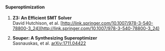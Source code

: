 #### Superoptimization

1. **Z3: An Efficient SMT Solver**  
   David Hutchison, et al.
   [http://link.springer.com/10.1007/978-3-540-78800-3_24](http://link.springer.com/10.1007/978-3-540-78800-3_24)

1. **Souper: A Synthesizing Superoptimizer**  
   Sasnauskas, et al.
   [arXiv:1711.04422](arXiv:1711.04422)
